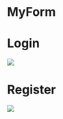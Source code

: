 # MyForm
<h1>Login</h1>
<img src = "https://www.upsieutoc.com/image/2GC3qq">
<h1>Register</h1>
<img src = "https://www.upsieutoc.com/image/2GCu3w">

